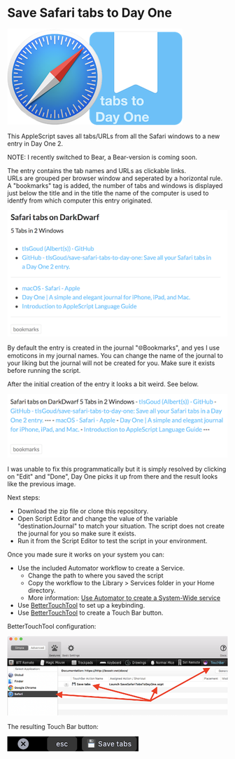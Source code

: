 # Save Safari tabs to Day One
![Safari tabs to Day one 2](img/Safari-tabs-to-Day-One.png)

This AppleScript saves all tabs/URLs from all the Safari windows to a new entry in Day One 2.

NOTE: I recently switched to Bear, a Bear-version is coming soon.

The entry contains the tab names and URLs as clickable links.  
URLs are grouped per browser window and seperated by a horizontal rule.   
A "bookmarks" tag is added, the number of tabs and windows is displayed just below the title and in the title the name of the computer is used to identfy from which computer this entry originated.

![](img/PostAfterEditSave.png)

By default the entry is created in the journal "🌐Bookmarks", and yes I use emoticons in my journal names. You can change the name of the journal to your liking but the journal will not be created for you. Make sure it exists before running the script.   

After the initial creation of the entry it looks a bit weird. See below.

![](img/PostAfterCreation.png)

I was unable to fix this programmatically but it is simply resolved by clicking on "Edit"  and "Done", Day One picks it up from there and the result looks like the previous image.

Next steps:

- Download the zip file or clone this repository.
- Open Script Editor and change the value of the variable  "destinationJournal" to match your situation. The script does not create the journal for you so make sure it exists.  
- Run it from the Script Editor to test the script in your environment.

Once you made sure it works on your system you can:

- Use the included Automator workflow to create a Service.
	- Change the path to where you saved the script
	- Copy the workflow to the Library > Services folder in your Home directory.
	- More information: [Use Automator to create a System-Wide service](https://developer.apple.com/library/content/documentation/LanguagesUtilities/Conceptual/MacAutomationScriptingGuide/MakeaSystem-WideService.html)
- Use [BetterTouchTool](https://www.boastr.net) to set up a keybinding.
- Use [BetterTouchTool](https://www.boastr.net) to create a Touch Bar button.

BetterTouchTool configuration:

![](img/BetterTouchTool.png)

The resulting Touch Bar button:

![](img/TouchBarButton.png)
